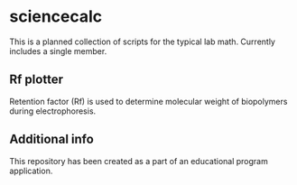 # sciencecalc
This is a planned collection of scripts for the typical lab math.
Currently includes a single member.

## Rf plotter
Retention factor (Rf) is used to determine molecular weight of biopolymers during electrophoresis.

## Additional info
This repository has been created as a part of an educational program application.
